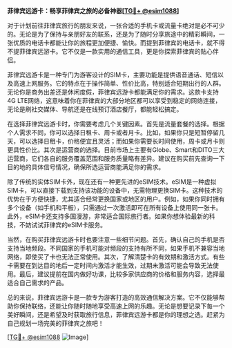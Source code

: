 **菲律宾远游卡：畅享菲律宾之旅的必备神器[[TG💪+ @esim1088](https://t.me/s/esim1088)]**

对于计划前往菲律宾旅行的朋友来说，一张合适的手机卡或流量卡绝对是必不可少的。无论是为了保持与亲朋好友的联系，还是为了随时分享旅途中的精彩瞬间，一张优质的电话卡都能让你的旅程更加便捷、愉快。而提到菲律宾的电话卡，就不得不提菲律宾远游卡。它不仅是一款实用的通信工具，更是你探索菲律宾的贴心伴侣。

菲律宾远游卡是一种专门为游客设计的SIM卡，主要功能是提供语音通话、短信以及高速上网服务。它的特点在于操作简单、性价比高，特别适合短期出行的人群。无论你是商务出差还是休闲度假，菲律宾远游卡都能满足你的需求。这款卡支持4G LTE网络，这意味着你在菲律宾的大部分地区都可以享受到稳定的网络连接，无论是刷社交媒体、导航还是在线预订酒店餐厅，都能轻松搞定。

在选择菲律宾远游卡时，你需要考虑几个关键因素。首先是流量套餐的选择。根据个人需求不同，你可以选择日租卡、周卡或者月卡。比如，如果你只是短暂停留几天，可以选择日租卡，价格便宜且灵活；而如果你需要长时间使用，周卡或月卡则更具性价比。其次是运营商的选择。目前市场上主要有Globe、Smart和DITO三大运营商，它们各自的服务覆盖范围和服务质量略有差异。建议在购买前先查询一下目的地的具体信号情况，确保所选运营商能满足你的需求。

除了传统的实体SIM卡外，现在还有一种更先进的eSIM技术。eSIM是一种虚拟SIM卡，可以直接下载到支持该功能的设备中，无需物理更换SIM卡。这种技术的优势在于方便快捷，尤其适合经常更换国家或地区的用户。例如，如果你同时拥有多个设备（如手机和平板），只需通过一次激活即可在所有设备上使用同一张卡。此外，eSIM卡还支持多国漫游，非常适合国际旅行者。如果你想体验最新的科技，不妨试试菲律宾的eSIM卡服务。

当然，在购买菲律宾远游卡时也要注意一些细节问题。首先，确认自己的手机是否支持当地频段。不同国家的手机可能对频段的支持有所不同，如果手机不兼容当地网络，即使买了卡也无法正常使用。其次，了解清楚卡的有效期和激活方式。有些卡需要在到达目的地后一定时间内激活才能生效，过期未激活可能会导致无法使用。最后，建议提前在国内做好功课，比较多家供应商的价格和服务内容，选择最适合自己需求的产品。

总的来说，菲律宾远游卡是一款专为游客打造的高效通信解决方案。它不仅能够帮助你保持联络，还能让你随时随地享受高速上网的乐趣。无论是想要记录下每一个美好瞬间，还是希望及时获取旅行信息，菲律宾远游卡都是你的理想之选。赶紧为自己规划一场完美的菲律宾之旅吧！

[[TG💪+ @esim1088](https://t.me/s/esim1088) ![Image](https://i.postimg.cc/4NQfJmqS/Snipaste-2025-05-13-00-14-12.png)]